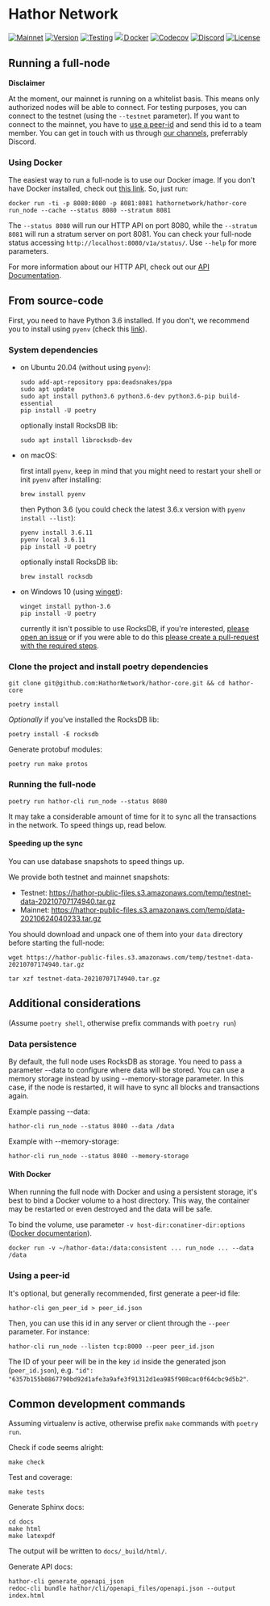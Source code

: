 # Hathor Network

[![Mainnet](https://img.shields.io/badge/mainnet-live-success)](https://explorer.hathor.network/)
[![Version](https://img.shields.io/github/v/release/HathorNetwork/hathor-core)](https://github.com/HathorNetwork/hathor-core/releases/latest)
[![Testing](https://img.shields.io/github/workflow/status/HathorNetwork/hathor-core/tests?label=tests&logo=github)](https://github.com/HathorNetwork/hathor-core/actions?query=workflow%3Atests+branch%3Amaster)
[![Ｄocker](https://img.shields.io/github/workflow/status/HathorNetwork/hathor-core/docker?label=build&logo=docker)](https://hub.docker.com/repository/docker/hathornetwork/hathor-core)
[![Codecov](https://img.shields.io/codecov/c/github/HathorNetwork/hathor-core?logo=codecov)](https://codecov.io/gh/hathornetwork/hathor-core)
[![Discord](https://img.shields.io/discord/566500848570466316?logo=discord)](https://discord.com/invite/35mFEhk)
[![License](https://img.shields.io/github/license/HathorNetwork/hathor-core)](./LICENSE.txt)

## Running a full-node

**Disclaimer**

At the moment, our mainnet is running on a whitelist basis. This means only authorized nodes will be able to connect. For testing purposes, you can connect to the testnet (using the `--testnet` parameter). If you want to connect to the mainnet, you have to [use a peer-id](#using-a-peer-id) and send this id to a team member. You can get in touch with us through [our channels](https://hathor.network/community/), preferrably Discord.

### Using Docker

The easiest way to run a full-node is to use our Docker image. If you don't have Docker installed, check out [this
link](https://docs.docker.com/install/). So, just run:

```
docker run -ti -p 8080:8080 -p 8081:8081 hathornetwork/hathor-core run_node --cache --status 8080 --stratum 8081
```

The `--status 8080` will run our HTTP API on port 8080, while the `--stratum 8081` will run a stratum server on port
8081. You can check your full-node status accessing `http://localhost:8080/v1a/status/`. Use `--help` for more
parameters.

For more information about our HTTP API, check out our [API Documentation](https://docs.hathor.network/).


## From source-code

First, you need to have Python 3.6 installed. If you don't, we recommend you to install using `pyenv` (check this
[link](https://github.com/pyenv/pyenv#installation)).

### System dependencies

- on Ubuntu 20.04 (without using `pyenv`):

  ```
  sudo add-apt-repository ppa:deadsnakes/ppa
  sudo apt update
  sudo apt install python3.6 python3.6-dev python3.6-pip build-essential
  pip install -U poetry
  ```

  optionally install RocksDB lib:

  ```
  sudo apt install librocksdb-dev
  ```
- on macOS:

  first intall `pyenv`, keep in mind that you might need to restart your shell or init `pyenv` after installing:

  ```
  brew install pyenv
  ```

  then Python 3.6 (you could check the latest 3.6.x version with `pyenv install --list`):

  ```
  pyenv install 3.6.11
  pyenv local 3.6.11
  pip install -U poetry
  ```

  optionally install RocksDB lib:

  ```
  brew install rocksdb
  ```
- on Windows 10 (using [winget](https://github.com/microsoft/winget-cli)):

  ```
  winget install python-3.6
  pip install -U poetry
  ```

  currently it isn't possible to use RocksDB, if you're interested, [please open an issue][open-issue] or if you were
  able to do this [please create a pull-request with the required steps][create-pr].

### Clone the project and install poetry dependencies

```
git clone git@github.com:HathorNetwork/hathor-core.git && cd hathor-core
```

```
poetry install
```

*Optionally* if you've installed the RocksDB lib:

```
poetry install -E rocksdb
```

Generate protobuf modules:

```
poetry run make protos
```

### Running the full-node

```
poetry run hathor-cli run_node --status 8080
```

It may take a considerable amount of time for it to sync all the transactions in the network. To speed things up, read below.

#### Speeding up the sync
You can use database snapshots to speed things up.

We provide both testnet and mainnet snapshots:
- Testnet: https://hathor-public-files.s3.amazonaws.com/temp/testnet-data-20210707174940.tar.gz
- Mainnet: https://hathor-public-files.s3.amazonaws.com/temp/data-20210624040233.tar.gz

You should download and unpack one of them into your `data` directory before starting the full-node:

```
wget https://hathor-public-files.s3.amazonaws.com/temp/testnet-data-20210707174940.tar.gz

tar xzf testnet-data-20210707174940.tar.gz
```


## Additional considerations

(Assume `poetry shell`, otherwise prefix commands with `poetry run`)

### Data persistence

By default, the full node uses RocksDB as storage. You need to pass a parameter --data to configure where data will be stored. You can use a memory storage instead by using --memory-storage parameter. In this case, if the node is restarted, it will have to sync all blocks and transactions again.

Example passing --data:
```
hathor-cli run_node --status 8080 --data /data
```

Example with --memory-storage:
```
hathor-cli run_node --status 8080 --memory-storage
```


#### With Docker

When running the full node with Docker and using a persistent storage, it's best to bind a Docker volume to a host
directory. This way, the container may be restarted or even destroyed and the data will be safe.

To bind the volume, use parameter `-v host-dir:conatiner-dir:options` ([Docker
documentarion](https://docs.docker.com/engine/reference/run/#volume-shared-filesystems)).

```
docker run -v ~/hathor-data:/data:consistent ... run_node ... --data /data
```

### Using a peer-id

It's optional, but generally recommended, first generate a peer-id file:

```
hathor-cli gen_peer_id > peer_id.json
```

Then, you can use this id in any server or client through the `--peer` parameter. For instance:

```
hathor-cli run_node --listen tcp:8000 --peer peer_id.json
```

The ID of your peer will be in the key `id` inside the generated json (`peer_id.json`), e.g. `"id": "6357b155b0867790bd92d1afe3a9afe3f91312d1ea985f908cac0f64cbc9d5b2"`.

## Common development commands

Assuming virtualenv is active, otherwise prefix `make` commands with `poetry run`.

Check if code seems alright:

```
make check
```

Test and coverage:

```
make tests
```

Generate Sphinx docs:

```
cd docs
make html
make latexpdf
```

The output will be written to `docs/_build/html/`.


Generate API docs:

```
hathor-cli generate_openapi_json
redoc-cli bundle hathor/cli/openapi_files/openapi.json --output index.html
```

[open-issue]: https://github.com/HathorNetwork/hathor-core/issues/new
[create-pr]: https://github.com/HathorNetwork/hathor-core/compare
